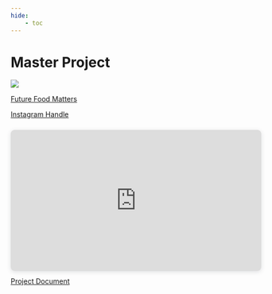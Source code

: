```yaml
---
hide:
    - toc
---
```


# Master Project

![](../images/website.png)

[Future Food Matters](https://futurefoodmatters.cargo.site)

[Instagram Handle](https://www.instagram.com/futurefoodmatters/)


<div style="position: relative; width: 100%; height: 0; padding-top: 56.2500%;
 padding-bottom: 0; box-shadow: 0 2px 8px 0 rgba(63,69,81,0.16); margin-top: 1.6em; margin-bottom: 0.9em; overflow: hidden;
 border-radius: 8px; will-change: transform;">
  <iframe loading="lazy" style="position: absolute; width: 100%; height: 100%; top: 0; left: 0; border: none; padding: 0;margin: 0;"
    src="https:&#x2F;&#x2F;www.canva.com&#x2F;design&#x2F;DAFdGH2T0Jo&#x2F;view?embed" allowfullscreen="allowfullscreen" allow="fullscreen">
  </iframe>
</div>
<a href="https:&#x2F;&#x2F;www.canva.com&#x2F;design&#x2F;DAFdGH2T0Jo&#x2F;view?utm_content=DAFdGH2T0Jo&amp;utm_campaign=designshare&amp;utm_medium=embeds&amp;utm_source=link" target="_blank" rel="noopener">Project Document</a>
